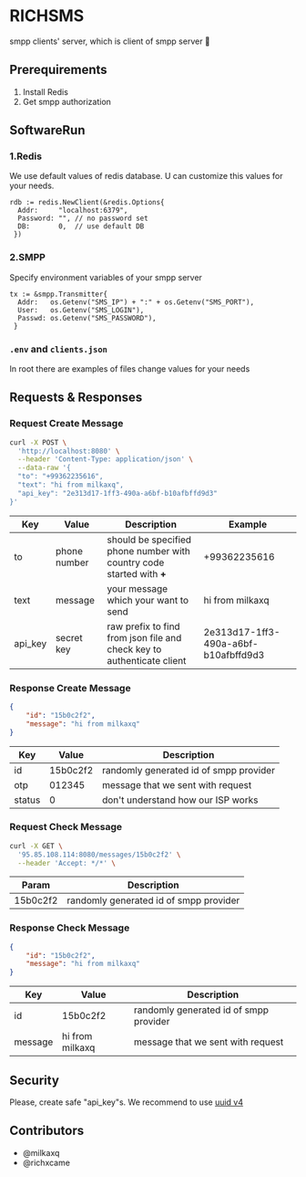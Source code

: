 # RICHSMS

smpp clients' server, which is client of smpp server 🤪

## Prerequirements

1. Install Redis
2. Get smpp authorization

## SoftwareRun

### 1.Redis

We use default values of redis database.
U can customize this values for your needs.

```golang
rdb := redis.NewClient(&redis.Options{
  Addr:     "localhost:6379",
  Password: "", // no password set
  DB:       0,  // use default DB
 })
```

### 2.SMPP

Specify environment variables of your smpp server

```golang
tx := &smpp.Transmitter{
  Addr:   os.Getenv("SMS_IP") + ":" + os.Getenv("SMS_PORT"),
  User:   os.Getenv("SMS_LOGIN"),
  Passwd: os.Getenv("SMS_PASSWORD"),
 }
```

### `.env` and `clients.json`

In root there are examples of files change values for your needs

## Requests & Responses

### Request Create Message

```bash
curl -X POST \
  'http://localhost:8080' \
  --header 'Content-Type: application/json' \
  --data-raw '{
  "to": "+99362235616",
  "text": "hi from milkaxq",
  "api_key": "2e313d17-1ff3-490a-a6bf-b10afbffd9d3"
}'
```

| Key     | Value        | Description                                                            | Example                              |
| ------- | ------------ | ---------------------------------------------------------------------- | ------------------------------------ |
| to      | phone number | should be specified phone number with country code started with **+**  | +99362235616                         |
| text    | message      | your message which your want to send                                   | hi from milkaxq                      |
| api_key | secret key   | raw prefix to find from json file and check key to authenticate client | 2e313d17-1ff3-490a-a6bf-b10afbffd9d3 |

### Response Create Message

```json
{
	"id": "15b0c2f2",
	"message": "hi from milkaxq"
}
```

| Key    | Value    | Description                            |
| ------ | -------- | -------------------------------------- |
| id     | 15b0c2f2 | randomly generated id of smpp provider |
| otp    | 012345   | message that we sent with request      |
| status | 0        | don't understand how our ISP works     |

### Request Check Message

```bash
curl -X GET \
  '95.85.108.114:8080/messages/15b0c2f2' \
  --header 'Accept: */*' \
```

| Param    | Description                            |
| -------- | -------------------------------------- |
| 15b0c2f2 | randomly generated id of smpp provider |

### Response Check Message

```json
{
	"id": "15b0c2f2",
	"message": "hi from milkaxq"
}
```

| Key     | Value           | Description                            |
| ------- | --------------- | -------------------------------------- |
| id      | 15b0c2f2        | randomly generated id of smpp provider |
| message | hi from milkaxq | message that we sent with request      |

## Security

Please, create safe "api_key"s. We recommend to use [uuid v4](<https://en.wikipedia.org/wiki/Universally_unique_identifier#Version_4*(random)>)

## Contributors

-   @milkaxq
-   @richxcame
